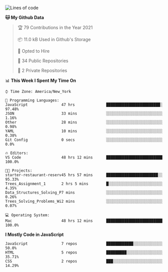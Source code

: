 <!--START_SECTION:waka-->
![Lines of code](https://img.shields.io/badge/From%20Hello%20World%20I%27ve%20Written-120847%20lines%20of%20code-blue)

**🐱 My Github Data** 

> 🏆 79 Contributions in the Year 2021
 > 
> 📦 11.0 kB Used in Github's Storage 
 > 
> 💼 Opted to Hire
 > 
> 📜 34 Public Repositories 
 > 
> 🔑 2 Private Repositories  
 > 
📊 **This Week I Spent My Time On** 

```text
⌚︎ Time Zone: America/New_York

💬 Programming Languages: 
JavaScript               47 hrs              ████████████████████████░   97.48% 
JSON                     33 mins             ░░░░░░░░░░░░░░░░░░░░░░░░░   1.16% 
Other                    28 mins             ░░░░░░░░░░░░░░░░░░░░░░░░░   0.98% 
YAML                     10 mins             ░░░░░░░░░░░░░░░░░░░░░░░░░   0.38% 
Git Config               0 secs              ░░░░░░░░░░░░░░░░░░░░░░░░░   0.0%

🔥 Editors: 
VS Code                  48 hrs 12 mins      █████████████████████████   100.0%

🐱‍💻 Projects: 
starter-restaurant-reserv45 hrs 57 mins      ███████████████████████░░   95.33% 
Trees_Assignment_1       2 hrs 5 mins        █░░░░░░░░░░░░░░░░░░░░░░░░   4.35% 
Data_Structures_Solving_P7 mins              ░░░░░░░░░░░░░░░░░░░░░░░░░   0.26% 
Trees_Solving_Problems_Wi2 mins              ░░░░░░░░░░░░░░░░░░░░░░░░░   0.07%

💻 Operating System: 
Mac                      48 hrs 12 mins      █████████████████████████   100.0%

```

**I Mostly Code in JavaScript** 

```text
JavaScript               7 repos             ████████████░░░░░░░░░░░░░   50.0% 
HTML                     5 repos             █████████░░░░░░░░░░░░░░░░   35.71% 
CSS                      2 repos             ███░░░░░░░░░░░░░░░░░░░░░░   14.29%

```



<!--END_SECTION:waka-->
